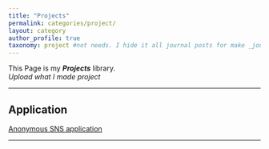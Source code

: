 ```yaml
---
title: "Projects"
permalink: categories/project/
layout: category
author_profile: true
taxonomy: project #not needs. I hide it all journal posts for make _journal folder. So it can't see. I don't know how to do that...
---
```


This Page is my __*Projects*__ library.  
*Upload what I made project*

*****

## Application
[Anonymous SNS application](https://eliotjang.github.io/tags/app)

*****
